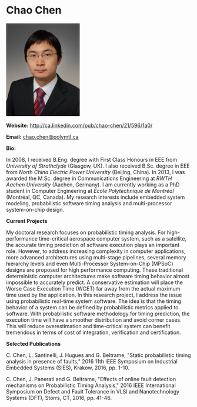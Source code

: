 Chao Chen
=========

<img class="pull-right" src="https://raw.githubusercontent.com/ccbrucer/images/master/my_image.jpg" width="200px">

**Website:** <http://ca.linkedin.com/pub/chao-chen/21/596/1a0/>

**Email:** <chao.chen@polymtl.ca>

**Bio:** 

In 2008, I received B.Eng. degree with First Class Honours in EEE from *University of Strathclyde* (Glasgow, UK). I also received B.Sc. degree in EEE from *North China Electric Power University* (Beijing, China). In 2013, I was awarded the M.Sc. degree in Communications Engineering at *RWTH Aachen University* (Aachen, Germany). I am currently working as a PhD student in Computer Engineering at *École Polytechnique de Montréal* (Montréal, QC, Canada). My research interests include embedded system modeling, probabilistic software timing analysis and multi-processor system-on-chip design.

**Current Projects**

My doctoral research focuses on probabilistic timing analysis. For high-performance time-critical aerospace computer system, such as a satellite, the accurate timing prediction of software execution plays an important role. However, to address increasing complexity in computer applications, more advanced architectures using multi-stage pipelines, several memory hierarchy levels and even Multi-Processor System-on-Chip (MPSoC) designs are proposed for high performance computing. These traditional deterministic computer architectures make software timing behavior almost impossible to accurately predict. A conservative estimation will place the Worse Case Execution Time (WCET) far away from the actual maximum time used by the application. In this research project, I address the issue using probabilistic real-time system software. The idea is that the timing behavior of a system can be defined by probabilistic metrics applied to software. With probabilistic software methodology for timing prediction, the execution time will have a smoother distribution and avoid corner cases. This will reduce overestimation and time-critical system can benefit tremendous in terms of cost of integration, verification and certification.

**Selected Publications**

C. Chen, L. Santinelli, J. Hugues and G. Beltrame, "Static probabilistic timing analysis in presence of faults," 2016 11th IEEE Symposium on Industrial Embedded Systems (SIES), Krakow, 2016, pp. 1-10.

C. Chen, J. Panerati and G. Beltrame, "Effects of online fault detection mechanisms on Probabilistic Timing Analysis," 2016 IEEE International Symposium on Defect and Fault Tolerance in VLSI and Nanotechnology Systems (DFT), Storrs, CT, 2016, pp. 41-46.
